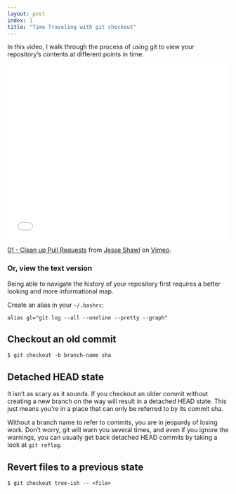 ```yaml
---
layout: post
index: 1
title: "Time Traveling with git checkout"
---
```


In this video, I walk through the process of using git to view your repository’s 
contents at different points in time.

<iframe src="//player.vimeo.com/video/114477924?title=0&byline=0&portrait=0" width="100%" height="400" frameborder="0" webkitallowfullscreen mozallowfullscreen allowfullscreen></iframe> <p><a href="http://vimeo.com/114477924">01 - Clean up Pull Requests</a> from <a href="http://vimeo.com/user34026330">Jesse Shawl</a> on <a href="https://vimeo.com">Vimeo</a>.</p>

### Or, view the text version

Being able to navigate the history of your repository first requires
a better looking and more informational map.

Create an alias in your `~/.bashrc`:

    alias gl="git log --all --oneline --pretty --graph"

## Checkout an old commit

    $ git checkout -b branch-name sha

## Detached HEAD state

It isn’t as scary as it sounds. If you checkout an older commit without creating
a new branch on the way will result in a detached HEAD state. This just means you’re
in a place that can only be referred to by its commit sha.

Without a branch name to refer to commits, you are in jeopardy of losing work. Don’t 
worry, git will warn you several times, and even if you ignore the warnings, you can
usually get back detached HEAD commits by taking a look at `git reflog`.

## Revert files to a previous state

    $ git checkout tree-ish -- <file>

